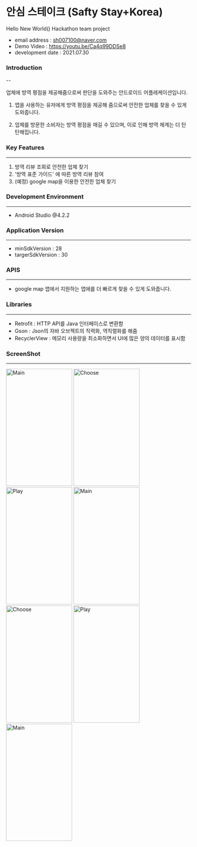 # 안심 스테이크 (Safty Stay+Korea)

Hello New World() Hackathon team project

* email address : sh007100@naver.com
* Demo Video : https://youtu.be/Ca4q99DDSe8
* development date : 2021.07.30

  


### Introduction

--

업체에 방역 평점을 제공해줌으로써 판단을 도와주는 안드로이드 어플레케이션입니다.

1. 앱을 사용하는 유저에게 방역 평점을 제공해 줌으로써 안전한 업체를 찾을 수 있게 도와줍니다.

2. 업체를 방문한 소비자는 방역 평점을 매길 수 있으며, 이로 인해 방역 체계는 더 탄탄해집니다.




### Key Features

---

1. 방역 리뷰 조회로 안전한 업체 찾기
2. '방역 표준 가이드' 에 따른 방역 리뷰 참여
3. (예정) google map을 이용한 안전한 업체 찾기




### Development Environment

---

* Android Studio @4.2.2




### Application Version

---

* minSdkVersion : 28
* targerSdkVersion : 30




### APIS

---

* google map
  앱에서 지원하는 앱에를 더 빠르게 찾을 수 있게 도와줍니다.




### Libraries

---

* Retrofit : HTTP API를 Java 인터페이스로 변환함
* Gson : Json의 자바 오브젝트의 직력화, 역직렬화를 해줌
* RecyclerView : 메모리 사용량을 최소화하면서 UI에 많은 양의 데이터를 표시함




### ScreenShot

---

<img src="https://user-images.githubusercontent.com/80076029/129440504-c7458683-dd90-452e-851d-abbd0146cd2e.png" width="180px" height="320px" title="Main" alt="Main"></img>
<img src="https://user-images.githubusercontent.com/80076029/129440505-05734faf-101d-402c-92bd-898e304ad001.png" width="180px" height="320px" title="Choose" alt="Choose"></img>
<img src="https://user-images.githubusercontent.com/80076029/129440508-91d21f56-3e44-4a67-864f-fd4c1bd1109b.png" width="180px" height="320px" title="Play" alt="Play"></img>
<img src="https://user-images.githubusercontent.com/80076029/129440510-f7a55ae1-4527-4a2b-b174-de3f95a5577c.png" width="180px" height="320px" title="Main" alt="Main"></img>
<img src="https://user-images.githubusercontent.com/80076029/129440511-5517ba36-ac05-49a9-aec0-083bbf176ef5.png" width="180px" height="320px" title="Choose" alt="Choose"></img>
<img src="https://user-images.githubusercontent.com/80076029/129440512-8aa60581-3f82-4252-b56e-3693173cb874.png" width="180px" height="320px" title="Play" alt="Play"></img>
<img src="https://user-images.githubusercontent.com/80076029/129440118-6733ac27-4d6e-470d-9bc9-22441bfd96a2.png" width="180px" height="320px" title="Main" alt="Main"></img>
